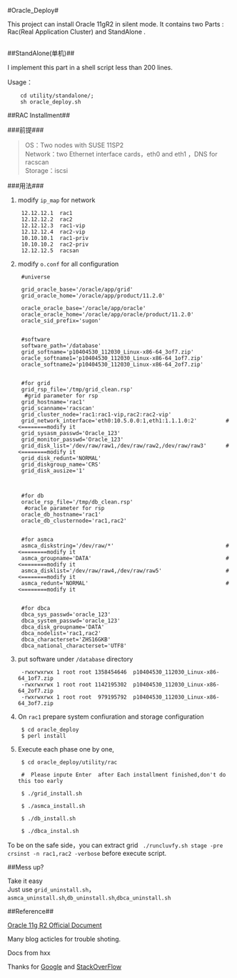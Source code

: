 #Oracle_Deploy#


This project can install Oracle 11gR2 in silent mode.
It contains two Parts : Rac(Real Application Cluster) and StandAlone .


##

##StandAlone(单机)##

I implement this part in a shell script  less than 200 lines.

Usage：
        
        cd utility/standalone/; 
        sh oracle_deploy.sh
        
        

##RAC Installment##

###前提###


> OS：Two nodes with SUSE 11SP2 <br>
> Network：two Ethernet interface cards，eth0 and eth1 ，DNS for racscan <br>
> Storage：iscsi



###用法###

1. modify `ip_map` for network  

        12.12.12.1  rac1
        12.12.12.2  rac2
        12.12.12.3  rac1-vip
        12.12.12.4  rac2-vip
        10.10.10.1  rac1-priv
        10.10.10.2  rac2-priv
        12.12.12.5  racsan

2. modify `o.conf` for all configuration  
        
        #universe

        grid_oracle_base='/oracle/app/grid' 
        grid_oracle_home='/oracle/app/product/11.2.0'
        
        oracle_oracle_base='/oracle/app/oracle'
        oracle_oracle_home='/oracle/app/oracle/product/11.2.0'
        oracle_sid_prefix='sugon'
        
        
        #software
        software_path='/database'
        grid_softname='p10404530_112030_Linux-x86-64_3of7.zip'
        oracle_softname1='p10404530_112030_Linux-x86-64_1of7.zip'
        oracle_softname2='p10404530_112030_Linux-x86-64_2of7.zip'
        
        
        #for grid
        grid_rsp_file='/tmp/grid_clean.rsp'
         #grid parameter for rsp
        grid_hostname='rac1'
        grid_scanname='racscan'
        grid_cluster_node='rac1:rac1-vip,rac2:rac2-vip'
        grid_network_interface='eth0:10.5.0.0:1,eth1:1.1.1.0:2'         # <========modify it
        grid_sysasm_passwd='Oracle_123'
        grid_monitor_passwd='Oracle_123'
        grid_disk_list='/dev/raw/raw1,/dev/raw/raw2,/dev/raw/raw3'      # <========modify it
        grid_disk_redunt='NORMAL'
        grid_diskgroup_name='CRS'
        grid_disk_ausize='1'
        
        
        
        #for db
        oracle_rsp_file='/tmp/db_clean.rsp'
         #oracle parameter for rsp
        oracle_db_hostname='rac1'
        oracle_db_clusternode='rac1,rac2'
        
        
        #for asmca
        asmca_diskstring='/dev/raw/*'                                   # <========modify it
        asmca_groupname='DATA'                                          # <========modify it
        asmca_disklist='/dev/raw/raw4,/dev/raw/raw5'                    # <========modify it
        asmca_redunt='NORMAL'                                           # <========modify it
        
        
        #for dbca
        dbca_sys_passwd='oracle_123'
        dbca_system_passwd='oracle_123'
        dbca_disk_groupname='DATA'
        dbca_nodelist='rac1,rac2'
        dbca_characterset='ZHS16GKB'
        dbca_national_characterset='UTF8'

2. put software under `/database` directory
        
        -rwxrwxrwx 1 root root 1358454646  p10404530_112030_Linux-x86-64_1of7.zip
        -rwxrwxrwx 1 root root 1142195302  p10404530_112030_Linux-x86-64_2of7.zip
        -rwxrwxrwx 1 root root  979195792  p10404530_112030_Linux-x86-64_3of7.zip


3. On `rac1` prepare system confiuration  and storage configuration 
        
        $ cd oracle_deploy
        $ perl install

4. Execute each phase one by one,

        $ cd oracle_deploy/utility/rac
        
        #  Please inpute Enter  after Each installment finished,don't do this too early

        $ ./grid_install.sh 
    
        $ ./asmca_install.sh
    
        $ ./db_install.sh
    
        $ ./dbca_instal.sh
To be on the safe side，you can extract grid
    ` ./runcluvfy.sh stage -pre crsinst -n rac1,rac2 -verbose` before  execute script.

##Mess up?

Take it easy<br>
Just use `grid_uninstall.sh`，`asmca_uninstall.sh`,`db_uninstall.sh`,`dbca_uninstall.sh`




##Reference##

[Oracle 11g R2 Official Document]([http://docs.oracle.com/cd/E11882_01/index.htm)

Many blog acticles for trouble shoting.

Docs from hxx

Thanks for [Google](http://www.google.com.hk) and [StackOverFlow](http://stackoverflow.com)
